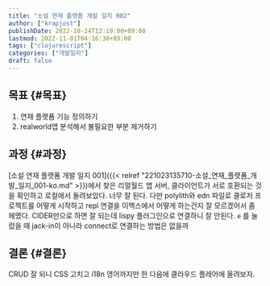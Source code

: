 ```yaml
---
title: "소설 연재 플랫폼 개발 일지 002"
author: ["krapjost"]
publishDate: 2022-10-24T12:19:00+09:00
lastmod: 2022-11-01T04:16:30+09:00
tags: ["clojurescript"]
categories: ["개발일지"]
draft: false
---
```


## 목표 {#목표}

1.  연재 플랫폼 기능 정의하기
2.  realworld앱 분석해서 불필요한 부분 제거하기


## 과정 {#과정}

[소설 연재 플랫폼 개발 일지 001]({{< relref "221023135710-소설_연재_플랫폼_개발_일지_001-ko.md" >}})에서 찾은 리얼월드 앱 서버, 클라이언트가 서로 호환되는 것을 확인하고
로컬에서 돌려보았다. 너무 잘 된다. 다만 polylith와 edn 파일로 클로저 프로젝트를 어떻게 시작하고
repl 연결을 이맥스에서 어떻게 하는건지 잘 모르겠어서 좀 헤멨다.
CIDER만으로 하면 잘 되는데 lispy 플러그인으로 연결하니 잘 안된다.
`e` 를 눌렀을 때 jack-in이 아니라 connect로 연결하는 방법은 없을까


## 결론 {#결론}

CRUD 잘 되니 CSS 고치고 i18n 영어까지만 한 다음에 클라우드 플레어에 올려보자.
